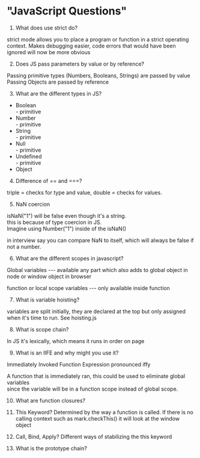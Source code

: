 # "JavaScript Questions"

1. What does use strict do?

 strict mode allows you to place a program or function in a strict operating context. Makes debugging easier, code errors that would have been ignored will now be more obvious

2. Does JS pass parameters by value or by reference?

  Passing primitive types (Numbers, Booleans, Strings) are passed by value <br>
  Passing Objects are passed by reference

3. What are the different types in JS?

  -  Boolean<br> - primitive
  -  Number<br> - primitive
  -  String<br> - primitive
  -  Null<br> - primitive
  -  Undefined<br> - primitive
  -  Object

4. Difference of == and ===?

  triple = checks for type and value, double = checks for values.

5. NaN coercion

  isNaN("1") will be false even though it's a string.<br>
  this is because of type coercion in JS.<br>
  Imagine using Number("1") inside of the isNaN()

  in interview say you can compare NaN to itself, which will always be false if not a number.

6. What are the different scopes in javascript?

  Global variables --- available any part which also adds to global object in node or window object in browser<br>

  function or local scope variables --- only available inside function

7. What is variable hoisting?

  variables are split initially, they are declared at the top but only assigned when it's time to run. See hoisting.js

8. What is scope chain?

  In JS it's lexically, which means it runs in order on page

9. What is an IIFE and why might you use it?

  Immediately Invoked Function Expression pronounced iffy

  A function that is immediately ran, this could be used to eliminate global variables
  <br>since the variable will be in a function scope instead of global scope.

10. What are function closures?

11. This Keyword?
  Determined by the way a function is called. If there is no calling context such as mark.checkThis() it will look at the window object

12. Call, Bind, Apply?
  Different ways of stabilizing the this keyword

13. What is the prototype chain?
